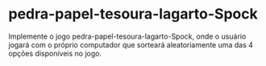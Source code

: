 # pedra-papel-tesoura-lagarto-Spock
Implemente o jogo pedra-papel-tesoura-lagarto-Spock, onde o usuário jogará com o próprio computador que sorteará aleatoriamente uma das 4 opções disponíveis no jogo.
